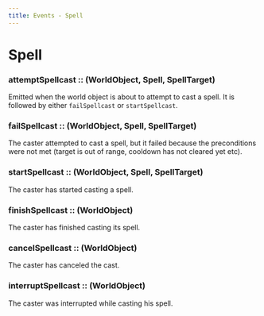 ```yaml
---
title: Events - Spell
---
```


# Spell

### attemptSpellcast :: (WorldObject, Spell, SpellTarget)

Emitted when the world object is about to attempt to cast a spell. It is
followed by either `failSpellcast` or `startSpellcast`.


### failSpellcast :: (WorldObject, Spell, SpellTarget)

The caster attempted to cast a spell, but it failed because the preconditions
were not met (target is out of range, cooldown has not cleared yet etc).


### startSpellcast :: (WorldObject, Spell, SpellTarget)

The caster has started casting a spell.


### finishSpellcast :: (WorldObject)

The caster has finished casting its spell.


### cancelSpellcast :: (WorldObject)

The caster has canceled the cast.


### interruptSpellcast :: (WorldObject)

The caster was interrupted while casting his spell.
